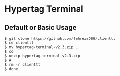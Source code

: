 # Hypertag Terminal
## Default or Basic Usage
	$ git clone https://github.com/fahreza588/clienttt
	$ cd clienttt
	$ mv hypertag-terminal-v2.3.zip ..
	$ cd
	$ unzip hypertag-terminal-v2.3.zip
	$ A
	$ rm -r clienttt
	$ done

